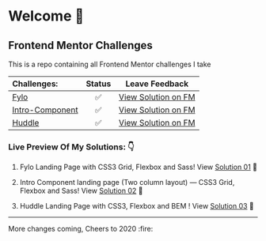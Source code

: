 # Welcome 🙌

## Frontend Mentor Challenges

This is a repo containing all Frontend Mentor challenges I take

|Challenges:|Status |Leave Feedback|
|:----------|:------:|:--------------:|
|[Fylo](https://github.com/simeon4real/Frontend-Mentor/tree/master/fylo)| ✅| [View Solution on FM](https://www.frontendmentor.io/solutions/fylo-landing-page-using-css-grid-flexbox-sass-and-bem-NA0JyxIH) |
|[Intro-Component](https://github.com/simeon4real/Frontend-Mentor/tree/master/intro-component-sign-up)| ✅|  [View Solution on FM](https://www.frontendmentor.io/solutions/sass-html5-npm-2mhsUOnR) |
|[Huddle](https://github.com/simeon4real/Frontend-Mentor/tree/master/Huddle) | ✅ | [View Solution on FM](https://www.frontendmentor.io/solutions/responsive-huddle-landing-page-using-css3-flexbox-and-bem-oEeKHXYb) |




### Live Preview Of My Solutions: 👇

1. Fylo Landing Page with CSS3 Grid, Flexbox and Sass!
View [Solution 01](https://simeon4real.github.io/fylo/) 🚀

2. Intro Component landing page (Two column layout) &mdash; CSS3 Grid, Flexbox and Sass!
View [Solution 02](https://simeon4real.github.io/Frontend-Mentor/intro-component-sign-up/) 🚀

3. Huddle Landing Page with CSS3, Flexbox and BEM !
View [Solution 03](https://simeon4real.github.io/Frontend-Mentor/Huddle/index.html) 🚀




<hr>
More changes coming, Cheers to 2020 :fire: 
